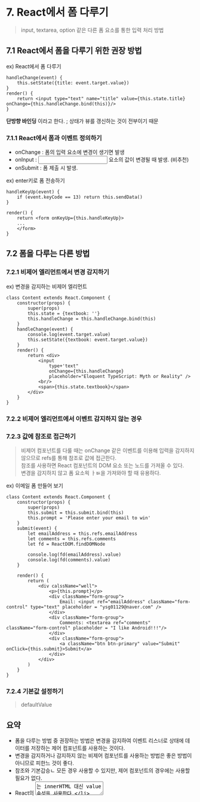 # 7. React에서 폼 다루기
> input, textarea, option 같은 다른 폼 요소를 통한 입력 처리 방법

## 7.1 React에서 폼을 다루기 위한 권장 방법

ex) React에서 폼 다루기
```
handleChange(event) {
    this.setState({title: event.target.value})
}
render() {
    return <input type="text" name="title" value={this.state.title} onChange={this.handleChange.bind(this)}/>
}
```
**단방향 바인딩** 이라고 한다. ; 상태가 뷰를 갱신하는 것이 전부이기 때문

### 7.1.1 React에서 폼과 이벤트 정의하기

* onChange : 폼의 입력 요소에 변경이 생기면 발생
* onInput : <textaret><input> 요소의 값이 변경될 때 발생. (비추천)
* onSubmit : 폼 제출 시 발생.

ex) enter키로 폼 전송하기
```
handleKeyUp(event) {
    if (event.keyCode == 13) return this.sendData()
}

render() {
    return <form onKeyUp={this.handleKeyUp}>
    ...
    </form>
}
```

## 7.2 폼을 다루는 다른 방법

### 7.2.1 비제어 엘리먼트에서 변경 감지하기

ex) 변경을 감지하는 비제어 엘리먼트
```
class Content extends React.Component {
    constructor(props) {
        super(props)
        this.state = {textbook: ''}
        this.handleChange = this.handleChange.bind(this)
    }
    handleChange(event) {
        console.log(event.target.value)
        this.setState({textbook: event.target.value})
    }
    render() {
        return <div>
            <input
                type+'text"
                onChange={this.handleChange}
                placeholder="Eloquent TypeScript: Myth or Reality" />
            <br/>
            <span>{this.state.textbook}</span>
        </div>
    }
}
```

### 7.2.2 비제어 엘리먼트에서 이벤트 감지하지 않는 경우

### 7.2.3 값에 참조로 접근하기
> 비제어 컴포넌트를 다룰 때는 onChange 같은 이벤트를 이용해 입력을 감지하지 않으므로 refs를 통해 참조로 값에 접근한다. <br/>
> 참조를 사용하면 React 컴포넌트의 DOM 요소 또는 노드를 가져올 수 있다. <br/>
> 변경을 감지하지 않고 폼 요소읙 ㅏㅄ을 가져와야 할 때 유용하다.

ex) 이메일 폼 만들어 보기
```
class Content extends React.Component {
    constructor(props) {
        super(props)
        this.submit = this.submit.bind(this)
        this.prompt = 'Please enter your email to win'
    }
    submit(event) {
        let emailAddress = this.refs.emailAddress
        let comments = this.refs.comments
        let fd = ReactDOM.findDOMNode
        
        console.log(fd(emailAddress).value)
        console.log(fd(comments).value)
    }
    
    render() {
        return (
            <div calssName="well">
                <p>{this.prompt}</p>
                <div className="form-group">
                    Email: <input ref="emailAddress" className="form-control" type="text" placeholder = "ysg01129@naver.com" />
                </div>
                <div className="form-group">
                    Comments: <textarea ref="comments" className="form-control" placeholder = "I like Android!!!"/>
                </div>
                <div className="form-group">
                    <a className="btn btn-primary" value="Submit" onClick={this.submit}>Submit</a>
                </div>
            </div>
        )
    }
}
```

### 7.2.4 기본값 설정하기
> defaultValue

## 요약
* 폼을 다루는 방법 중 권장하는 방법은 변경을 감지하여 이벤트 리스너로 상태에 데이터를 저장하는 제어 컴포넌트를 사용하는 것이다.
* 변경을 감지하거나 감지하지 않는 비제어 컴포넌트를 사용하는 방법은 좋은 방법이 아니므로 피한느 것이 좋다.
* 참조와 기본갑승ㄴ 모든 경우 사용할 수 있지만, 제어 컴포넌트의 경우에는 사용할 필요가 없다.
* React의 <textarea>는 innerHTML 대신 value 속성을 사용한다.
* this.refs.NAME은 클래스 참조에 접근하는 방법이다.
* defaultValue는 엘리먼트의 초기 뷰(DOM)를 설정할 때 사용할 수 있다.
* 참조를 설정하려면 ref={el => {this.input = el; }} 처럼 함수를 사용하거나 ref="NAME"으로 문자열을 사용할 수 있다.